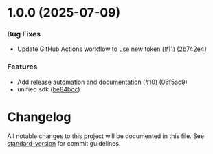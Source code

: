 # 1.0.0 (2025-07-09)


### Bug Fixes

* Update GitHub Actions workflow to use new token ([#11](https://github.com/aiola-lab/aiola-js-sdk/issues/11)) ([2b742e4](https://github.com/aiola-lab/aiola-js-sdk/commit/2b742e430da5d6a17aee52584c692dc4efd306a5))


### Features

* Add release automation and documentation ([#10](https://github.com/aiola-lab/aiola-js-sdk/issues/10)) ([06f5ac9](https://github.com/aiola-lab/aiola-js-sdk/commit/06f5ac98bb9761dc506eff2d34bd172be684ba78))
* unified sdk ([be84bcc](https://github.com/aiola-lab/aiola-js-sdk/commit/be84bcc729b280513b1757d1045ec5a5e97ed57a))

# Changelog

All notable changes to this project will be documented in this file. See [standard-version](https://github.com/conventional-changelog/standard-version) for commit guidelines.
